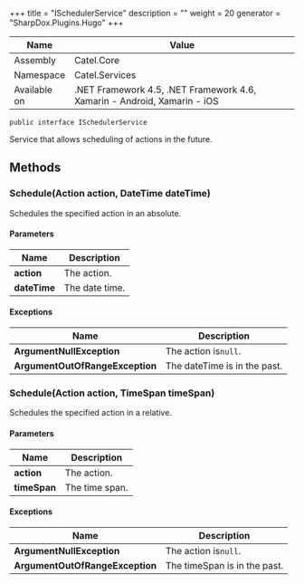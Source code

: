 

+++
title = "ISchedulerService" 
description = ""
weight = 20
generator = "SharpDox.Plugins.Hugo"
+++

Name|Value
---|---
Assembly|Catel.Core
Namespace|Catel.Services
Available on|.NET Framework 4.5, .NET Framework 4.6, Xamarin - Android, Xamarin - iOS

```
public interface ISchedulerService
```

Service that allows scheduling of actions in the future.

## Methods

### Schedule(Action action, DateTime dateTime)

Schedules the specified action in an absolute.

#### Parameters

Name|Description
---|---
**action**|The action.
**dateTime**|The date time.

#### Exceptions

Name|Description
---|---
**ArgumentNullException**|The action is`null`.
**ArgumentOutOfRangeException**|The dateTime is in the past.

### Schedule(Action action, TimeSpan timeSpan)

Schedules the specified action in a relative.

#### Parameters

Name|Description
---|---
**action**|The action.
**timeSpan**|The time span.

#### Exceptions

Name|Description
---|---
**ArgumentNullException**|The action is`null`.
**ArgumentOutOfRangeException**|The timeSpan is in the past.

